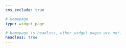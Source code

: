 ```yaml
---
cms_exclude: true

# Homepage
type: widget_page

# Homepage is headless, other widget pages are not.
headless: true
---
```

